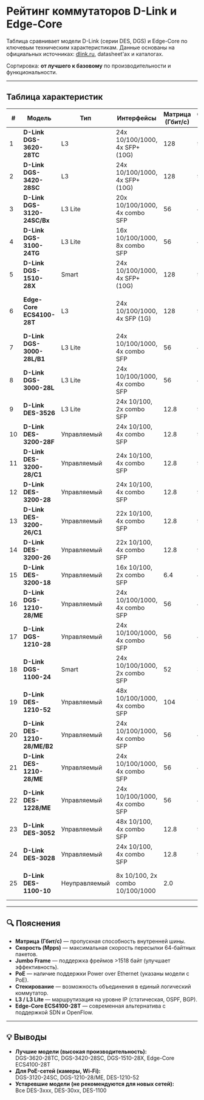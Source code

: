 # Рейтинг коммутаторов D-Link и Edge-Core

Таблица сравнивает модели D-Link (серии DES, DGS) и Edge-Core по ключевым техническим характеристикам. Данные основаны на официальных источниках: [dlink.ru](https://www.dlink.ru), datasheet'ах и каталогах.

Сортировка: **от лучшего к базовому** по производительности и функциональности.

---

## Таблица характеристик

| #  | Модель                       | Тип           | Интерфейсы                      | Матрица (Гбит/с) | Скорость (Mpps) | Процессор         | ОЗУ    | Flash  | MAC-таблица | Буфер (KB) | Jumbo Frame | Особенности                                  |
| -- | ---------------------------- | ------------- | ------------------------------- | ---------------- | --------------- | ----------------- | ------ | ------ | ----------- | ---------- | ----------- | -------------------------------------------- |
| 1  | **D-Link DGS-3620-28TC**     | L3            | 24x 10/100/1000, 4x SFP+ (10G)  | 128              | 95.24           | 800 МГц (MIPS74K) | 512 МБ | 128 МБ | 32 000      | 2 048      | До 16 KB    | Флагман: 10G, L3, стекирование, OSPF/BGP     |
| 2  | **D-Link DGS-3420-28SC**     | L3            | 24x 10/100/1000, 4x SFP+ (10G)  | 128              | 95.24           | 800 МГц (MIPS74K) | 512 МБ | 128 МБ | 32 000      | 2 048      | До 16 KB    | 10G, PoE+, L3, ЦОД/корпоративные сети        |
| 3  | **D-Link DGS-3120-24SC/Bx**  | L3 Lite       | 20x 10/100/1000, 4x combo SFP   | 56               | 41.67           | 600 МГц (MIPS)    | 256 МБ | 64 МБ  | 16 000      | 1 024      | До 16 KB    | L3 Lite, PoE+, стекирование, компактный      |
| 4  | **D-Link DGS-3100-24TG**     | L3 Lite       | 16x 10/100/1000, 8x combo SFP   | 56               | 41.67           | 600 МГц           | 256 МБ | 64 МБ  | 16 000      | 1 024      | До 16 KB    | L3 Lite, SFP, агрегация                      |
| 5  | **D-Link DGS-1510-28X**      | Smart         | 24x 10/100/1000, 4x SFP+ (10G)  | 128              | 95.24           | 1.2 ГГц (ARM)     | 512 МБ | 128 МБ | 16 000      | 2 048      | До 16 KB    | 10G, Smart, стекирование, для SMB            |
| 6  | **Edge-Core ECS4100-28T**    | L3            | 24x 10/100/1000, 4x SFP (1G)    | 128              | 95.24           | 1.2 ГГц (ARM)     | 1 ГБ   | 256 МБ | 32 000      | 2 048      | До 9 KB     | Современный ARM, OpenFlow, SONiC-совместимый |
| 7  | **D-Link DGS-3000-28L/B1**   | L3 Lite       | 24x 10/100/1000, 4x combo SFP   | 56               | 41.67           | 600 МГц           | 256 МБ | 64 МБ  | 16 000      | 1 024      | До 16 KB    | Обновлённая версия DGS-3000-28L              |
| 8  | **D-Link DGS-3000-28L**      | L3 Lite       | 24x 10/100/1000, 4x combo SFP   | 56               | 41.67           | 600 МГц           | 256 МБ | 64 МБ  | 16 000      | 1 024      | До 16 KB    | L3 Lite, SFP, без стекирования               |
| 9  | **D-Link DES-3526**          | L3 Lite       | 24x 10/100, 2x combo SFP        | 12.8             | 9.52            | 300 МГц           | 64 МБ  | 16 МБ  | 8 000       | 512        | До 9 KB     | Устаревший, 100 Мбит, L3 Lite                |
| 10 | **D-Link DES-3200-28F**      | Управляемый   | 24x 10/100, 4x combo SFP        | 12.8             | 9.52            | 300 МГц           | 64 МБ  | 16 МБ  | 8 000       | 512        | До 9 KB     | SFP, 100 Мбит, устаревший                    |
| 11 | **D-Link DES-3200-28/C1**    | Управляемый   | 24x 10/100, 4x combo SFP        | 12.8             | 9.52            | 300 МГц           | 64 МБ  | 16 МБ  | 8 000       | 512        | До 9 KB     | Обновлённая версия DES-3200-28               |
| 12 | **D-Link DES-3200-28**       | Управляемый   | 24x 10/100, 4x combo SFP        | 12.8             | 9.52            | 300 МГц           | 64 МБ  | 16 МБ  | 8 000       | 512        | До 9 KB     | Классический L2+ управляемый                 |
| 13 | **D-Link DES-3200-26/C1**    | Управляемый   | 22x 10/100, 4x combo SFP        | 12.8             | 9.52            | 300 МГц           | 64 МБ  | 16 МБ  | 8 000       | 512        | До 9 KB     | На 2 порта меньше, аналог 28-порточной       |
| 14 | **D-Link DES-3200-26**       | Управляемый   | 22x 10/100, 4x combo SFP        | 12.8             | 9.52            | 300 МГц           | 64 МБ  | 16 МБ  | 8 000       | 512        | До 9 KB     | То же, что выше                              |
| 15 | **D-Link DES-3200-18**       | Управляемый   | 16x 10/100, 2x combo SFP        | 6.4              | 4.76            | 300 МГц           | 32 МБ  | 8 МБ   | 8 000       | 256        | До 9 KB     | Меньше портов, слабее матрица                |
| 16 | **D-Link DGS-1210-28/ME**    | Управляемый   | 24x 10/100/1000, 4x combo SFP   | 56               | 41.67           | 600 МГц           | 256 МБ | 64 МБ  | 16 000      | 1 024      | До 16 KB    | PoE+, Smart, популярная модель               |
| 17 | **D-Link DGS-1210-28**       | Управляемый   | 24x 10/100/1000, 4x combo SFP   | 56               | 41.67           | 600 МГц           | 256 МБ | 64 МБ  | 16 000      | 1 024      | До 16 KB    | Smart-управляемый, без PoE                   |
| 18 | **D-Link DGS-1100-24**       | Smart         | 24x 10/100/1000, 2x combo SFP   | 52               | 35.71           | 500 МГц           | 128 МБ | 32 МБ  | 8 000       | 512        | До 9 KB     | Базовый Smart-коммутатор                     |
| 19 | **D-Link DES-1210-52**       | Управляемый   | 48x 10/100/1000, 4x combo SFP   | 104              | 71.43           | 600 МГц           | 256 МБ | 64 МБ  | 16 000      | 1 024      | До 16 KB    | PoE+, 48 портов, устаревшая серия            |
| 20 | **D-Link DES-1210-28/ME/B2** | Управляемый   | 24x 10/100/1000, 4x combo SFP   | 56               | 41.67           | 600 МГц           | 256 МБ | 64 МБ  | 16 000      | 1 024      | До 16 KB    | Обновлённая версия /ME                       |
| 21 | **D-Link DES-1210-28/ME**    | Управляемый   | 24x 10/100/1000, 4x combo SFP   | 56               | 41.67           | 600 МГц           | 256 МБ | 64 МБ  | 16 000      | 1 024      | До 16 KB    | PoE+, старшая модель серии DES               |
| 22 | **D-Link DES-1228/ME**       | Управляемый   | 24x 10/100/1000, 4x combo SFP   | 56               | 41.67           | 600 МГц           | 256 МБ | 64 МБ  | 16 000      | 1 024      | До 16 KB    | Аналог DES-1210-28/ME                        |
| 23 | **D-Link DES-3052**          | Управляемый   | 48x 10/100, 4x combo SFP        | 12.8             | 9.52            | 300 МГц           | 64 МБ  | 16 МБ  | 8 000       | 512        | До 9 KB     | 48 портов 100 Мбит, устаревший               |
| 24 | **D-Link DES-3028**          | Управляемый   | 24x 10/100, 4x combo SFP        | 12.8             | 9.52            | 300 МГц           | 64 МБ  | 16 МБ  | 8 000       | 512        | До 9 KB     | Устаревший L2+ коммутатор                    |
| 25 | **D-Link DES-1100-10**       | Неуправляемый | 8x 10/100, 2x combo 10/100/1000 | 2.0              | 1.49            | —                 | —      | —      | 2 000       | —          | Нет         | Простой настольный, без управления           |

---

## 🔍 Пояснения

- **Матрица (Гбит/с)** — пропускная способность внутренней шины.
- **Скорость (Mpps)** — максимальная скорость пересылки 64-байтных пакетов.
- **Jumbo Frame** — поддержка фреймов >1518 байт (улучшает эффективность).
- **PoE** — наличие поддержки Power over Ethernet (указаны модели с PoE).
- **Стекирование** — возможность объединения в единый логический коммутатор.
- **L3 / L3 Lite** — маршрутизация на уровне IP (статическая, OSPF, BGP).
- **Edge-Core ECS4100-28T** — современная альтернатива с поддержкой SDN и OpenFlow.

---

## 💡 Выводы

- **Лучшие модели (высокая производительность):**  
  DGS-3620-28TC, DGS-3420-28SC, DGS-1510-28X, Edge-Core ECS4100-28T
- **Для PoE-сетей (камеры, Wi-Fi):**  
  DGS-3120-24SC, DGS-1210-28/ME, DES-1210-52
- **Устаревшие модели (не рекомендуются для новых сетей):**  
  Все DES-3xxx, DES-30xx, DES-1100
